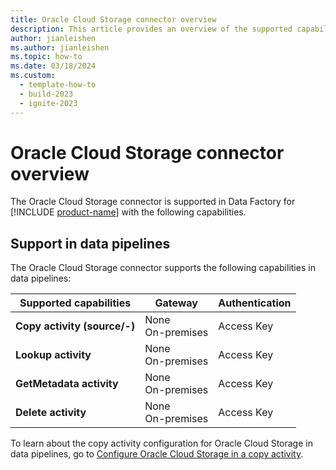 ```yaml
---
title: Oracle Cloud Storage connector overview
description: This article provides an overview of the supported capabilities of the Oracle Cloud Storage connector.
author: jianleishen
ms.author: jianleishen
ms.topic: how-to
ms.date: 03/18/2024
ms.custom:
  - template-how-to
  - build-2023
  - ignite-2023
---
```


# Oracle Cloud Storage connector overview

The Oracle Cloud Storage connector is supported in Data Factory for [!INCLUDE [product-name](../includes/product-name.md)] with the following capabilities.

## Support in data pipelines

The Oracle Cloud Storage connector supports the following capabilities in data pipelines:

| **Supported capabilities** | **Gateway** | **Authentication** |
| --- | --- | ---|
| **Copy activity (source/-)** | None <br> On-premises |Access Key |
| **Lookup activity** | None <br> On-premises | Access Key |
| **GetMetadata activity** | None <br> On-premises | Access Key |
| **Delete activity** | None <br> On-premises | Access Key |

To learn about the copy activity configuration for Oracle Cloud Storage in data pipelines, go to [Configure Oracle Cloud Storage in a copy activity](connector-oracle-cloud-storage-copy-activity.md).
